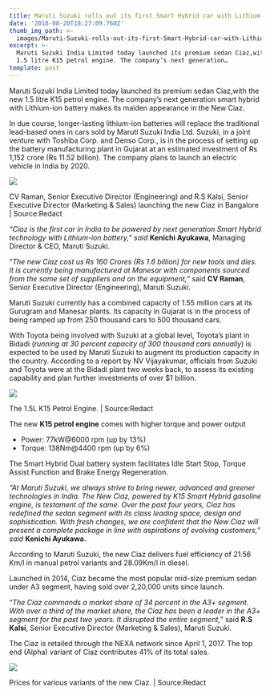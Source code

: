 ```yaml
---
title: Maruti Suzuki rolls out its first Smart Hybrid car with Lithium-ion battery
date: '2018-08-20T18:27:09.760Z'
thumb_img_path: >-
  images/Maruti-Suzuki-rolls-out-its-first-Smart-Hybrid-car-with-Lithium-ion-battery/1*bEbFkNP4DEsFPPa16zYFcg.jpeg
excerpt: >-
  Maruti Suzuki India Limited today launched its premium sedan Ciaz,with the new
  1.5 litre K15 petrol engine. The company’s next generation…
template: post
---
```

Maruti Suzuki India Limited today launched its premium sedan Ciaz,with the new 1.5 litre K15 petrol engine. The company’s next generation smart hybrid with Lithium-ion battery makes its maiden appearance in the New Ciaz.

In due course, longer-lasting lithium-ion batteries will replace the traditional lead-based ones in cars sold by Maruti Suzuki India Ltd. Suzuki, in a joint venture with Toshiba Corp. and Denso Corp., is in the process of setting up the battery manufacturing plant in Gujarat at an estimated investment of Rs 1,152 crore (Rs 11.52 billion). The company plans to launch an electric vehicle in India by 2020.

![](/images/Maruti-Suzuki-rolls-out-its-first-Smart-Hybrid-car-with-Lithium-ion-battery/1*bEbFkNP4DEsFPPa16zYFcg.jpeg)

<figcaption>CV Raman, Senior Executive Director (Engineering) and R.S Kalsi, Senior Executive Director (Marketing &amp; Sales) launching the new Ciaz in Bangalore | Source:Redact</figcaption>

*“Ciaz is the first car in India to be powered by next generation Smart Hybrid technology with Lithium-ion battery,” said* **Kenichi Ayukawa**, Managing Director & CEO, Maruti Suzuki.

“*The new Ciaz cost us Rs 160 Crores (Rs 1.6 billion) for new tools and dies. It is currently being manufactured at Manesar with components sourced from the same set of suppliers and on the equipment,*” said **CV Raman**, Senior Executive Director (Engineering), Maruti Suzuki.

Maruti Suzuki currently has a combined capacity of 1.55 million cars at its Gurugram and Manesar plants. Its capacity in Gujarat is in the process of being ramped up from 250 thousand cars to 500 thousand cars.

With Toyota being involved with Suzuki at a global level, Toyota’s plant in Bidadi (*running at 30 percent capacity of 300 thousand cars annually*) is expected to be used by Maruti Suzuki to augment its production capacity in the country. According to a report by NV Vijayakumar, officials from Suzuki and Toyota were at the Bidadi plant two weeks back, to assess its existing capability and plan further investments of over $1 billion.

![](/images/Maruti-Suzuki-rolls-out-its-first-Smart-Hybrid-car-with-Lithium-ion-battery/1*_fFMqTg5xQNgwHVQT2gQYg.jpeg)

<figcaption>The 1.5L K15 Petrol Engine. | Source:Redact</figcaption>

The new **K15 petrol engine** comes with higher torque and power output

*   Power: 77kW@6000 rpm (up by 13%)
*   Torque: 138Nm@4400 rpm (up by 6%)

The Smart Hybrid Dual battery system facilitates Idle Start Stop, Torque Assist Function and Brake Energy Regeneration.

*“At Maruti Suzuki, we always strive to bring newer, advanced and greener technologies in India. The New Ciaz, powered by K15 Smart Hybrid gasoline engine, is testament of the same. Over the past four years, Ciaz has redefined the sedan segment with its class leading space, design and sophistication. With fresh changes, we are confident that the New Ciaz will present a complete package in line with aspirations of evolving customers,” said* **Kenichi Ayukawa.**

According to Maruti Suzuki, the new Ciaz delivers fuel efficiency of 21.56 Km/l in manual petrol variants and 28.09Km/l in diesel.

Launched in 2014, Ciaz became the most popular mid-size premium sedan under A3 segment, having sold over 2,20,000 units since launch.

“*The Ciaz commands a market share of 34 percent in the A3+ segment. With over a third of the market share, the Ciaz has been a leader in the A3+ segment for the past two years. It disrupted the entire segment,*” said **R.S Kalsi**, Senior Executive Director (Marketing & Sales), Maruti Suzuki.

The Ciaz is retailed through the NEXA network since April 1, 2017. The top end (Alpha) variant of Ciaz contributes 41% of its total sales.

![](/images/Maruti-Suzuki-rolls-out-its-first-Smart-Hybrid-car-with-Lithium-ion-battery/1*DPn_VjosOplyaipSv1Xbtg.jpeg)

<figcaption>Prices for various variants of the new Ciaz. | Source:Redact</figcaption>
